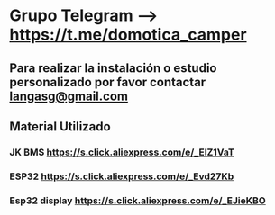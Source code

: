 # Grupo Telegram --> https://t.me/domotica_camper

## Para realizar la instalación o estudio personalizado por favor contactar langasg@gmail.com

## Material Utilizado

### JK BMS https://s.click.aliexpress.com/e/_EIZ1VaT

### ESP32 https://s.click.aliexpress.com/e/_Evd27Kb

### Esp32 display https://s.click.aliexpress.com/e/_EJieKBO
